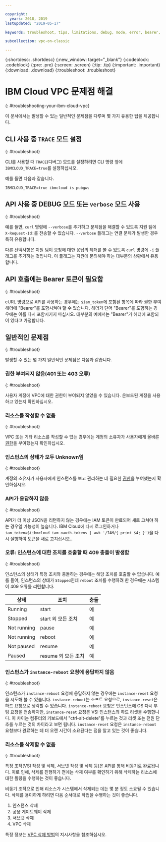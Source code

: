 ```yaml
---

copyright:
  years: 2018, 2019
lastupdated: "2019-05-17"

keywords: troubleshoot, tips, limitations, debug, mode, error, bearer, token, API, CLI, endpoint, problem, reboot, 409, status, instance, reset, asynchronous

subcollection: vpc-on-classic

---
```


{:shortdesc: .shortdesc}
{:new_window: target="_blank"}
{:codeblock: .codeblock}
{:pre: .pre}
{:screen: .screen}
{:tip: .tip}
{:important: .important}
{:download: .download}
{:troubleshoot: .troubleshoot}

# IBM Cloud VPC 문제점 해결
{: #troubleshooting-your-ibm-cloud-vpc}

이 문서에서는 발생할 수 있는 일반적인 문제점을 다루며 몇 가지 유용한 팁을 제공합니다.

## CLI 사용 중 `TRACE` 모드 설정
{: #troubleshoot}

CLI를 사용할 때 `TRACE`(디버그) 모드를 설정하려면 CLI 명령 앞에 `IBMCLOUD_TRACE=true`를 설정하십시오.

예를 들면 다음과 같습니다.

 ```
IBMCLOUD_TRACE=true ibmcloud is pubgws
```

## API 사용 중 DEBUG 모드 또는 `verbose` 모드 사용
{: #troubleshoot}

예를 들면, `curl` 명령에 `--verbose`를 추가하고 문제점을 해결할 수 있도록 지원 팀에 `X-Request-Id:`를 전송할 수 있습니다. `--verbose` 플래그는 연결 문제가 발생한 경우 특히 유용합니다.

다른 선택사항은 지원 팀이 요청에 대한 응답의 헤더를 볼 수 있도록 `curl` 명령에 `-i` 플래그를 추가하는 것입니다. 이 플래그는 지원에 문의해야 하는 대부분의 상황에서 유용합니다.

## API 호출에는 Bearer 토큰이 필요함
{: #troubleshoot}

cURL 명령으로 API를 사용하는 경우에는 `$iam_token`에 포함된 항목에 따라 권한 부여 헤더에 "Bearer"를 포함시켜야 할 수 있습니다. 헤더가 단어 "Bearer"를 포함하는 경우에는 이를 다시 포함시키지 마십시오. 대부분의 예에서는 "Bearer"가 헤더에 포함되어 있다고 가정합니다.

## 일반적인 문제점
{: #troubleshoot}

발생할 수 있는 몇 가지 일반적인 문제점은 다음과 같습니다.

### 권한 부여되지 않음(401 또는 403 오류)
{: #troubleshoot}

사용자 계정에 VPC에 대한 권한이 부여되지 않았을 수 있습니다. 온보드된 계정을 사용하고 있는지 확인하십시오.

### 리소스를 작성할 수 없음
{: #troubleshoot}

VPC 또는 기타 리소스를 작성할 수 없는 경우에는 계정의 소유자가 사용자에게 올바른 [권한](/docs/vpc-on-classic?topic=vpc-on-classic-managing-user-permissions-for-vpc-resources)을 부여했는지 확인하십시오.

### 인스턴스의 상태가 모두 Unknown임
{: #troubleshoot}

계정의 소유자가 사용자에게 인스턴스를 보고 관리하는 데 필요한 [권한](/docs/vpc-on-classic?topic=vpc-on-classic-managing-user-permissions-for-vpc-resources)을 부여했는지 확인하십시오.

### API가 응답하지 않음
{: #troubleshoot}

API가 더 이상 JSON을 리턴하지 않는 경우에는 IAM 토큰이 만료되어 새로 고쳐야 하는 경우일 가능성이 높습니다. IBM Cloud에 다시 로그인하거나 `iam_token=$(ibmcloud iam oauth-tokens | awk '/IAM/{ print $4; }')`을 다시 실행하여 토큰을 새로 고치십시오..

### 오류: 인스턴스에 대한 조치를 호출할 때 409 충돌이 발생함
{: #troubleshoot}

인스턴스의 상태가 특정 조치와 충돌하는 경우에는 해당 조치를 호출할 수 없습니다. 예를 들어, 인스턴스의 상태가 `Stopped`인데 `reboot` 조치를 수행하려 한 경우에는 시스템이 409 오류를 리턴합니다.

| 상태        | 조치       | 충돌     |
| ----------- | ---------- | -------- |
| Running     | start      | 예       |
| Stopped     | start 외 모든 조치    | 예      |
| Not running | pause      | 예       |
| Not running | reboot     | 예       |
| Not paused  | resume     | 예       |
| Paused      | resume 외 모든 조치   | 예      |


### 인스턴스가 `instance-reboot` 요청에 응답하지 않음
{: #troubleshoot}

인스턴스가 `instance-reboot` 요청에 응답하지 않는 경우에는 `instance-reset` 요청을 시도해 볼 수 있습니다. `instance-reboot`는 소프트 요청으로, `instance-reset`은 하드 요청으로 생각할 수 있습니다. `instance-reboot` 요청은 인스턴스에 OS 다시 부팅 요청을 전송하지만, `instance-reset` 요청은 VSI 인스턴스의 하드 리셋을 수행합니다. 이 차이는 컴퓨터의 키보드에서 "ctrl-alt-delete"를 누르는 것과 리셋 또는 전원 단추를 누르는 것의 차이라고 보면 됩니다. `instance-reset` 요청은 `instance-reboot` 요청보다 완료하는 데 더 오랜 시간이 소요된다는 점을 알고 있는 것이 좋습니다.

### 리소스를 삭제할 수 없음
{: #troubleshoot}

특정 조작(VSI 작성 및 삭제, 서브넷 작성 및 삭제 등)은 API를 통해 비동기로 완료됩니다. 이로 인해, 삭제를 진행하기 전에는 삭제 여부를 확인하기 위해 삭제하는 리소스에 대한 폴링을 수행하는 것이 좋습니다.

비동기 조작으로 인해 리소스가 시스템에서 삭제되는 데는 몇 분 정도 소요될 수 있습니다. 삭제를 용이하게 하려면 다음 순서대로 작업을 수행하는 것이 좋습니다.

1. 인스턴스 삭제
2. 공용 게이트웨이 삭제
3. 서브넷 삭제
4. VPC 삭제

특정 정보는 [VPC 삭제 방법](/docs/vpc-on-classic?topic=vpc-on-classic-deleting)의 지시사항을 참조하십시오.
